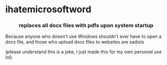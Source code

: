 # ihatemicrosoftword

<h3 align="center">
replaces all docx files with pdfs upon system startup
</h3>

Because anyone who doesn't use Windows shouldn't ever have to open a docx file, and those who upload docx files to websites are sadists


(please understand this is a joke, I just made this for my own personal use lol)